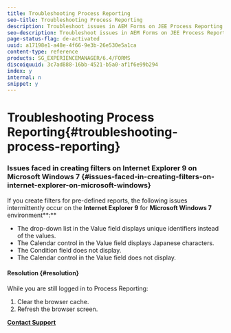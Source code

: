 ```yaml
---
title: Troubleshooting Process Reporting
seo-title: Troubleshooting Process Reporting
description: Troubleshoot issues in AEM Forms on JEE Process Reporting
seo-description: Troubleshoot issues in AEM Forms on JEE Process Reporting
page-status-flag: de-activated
uuid: a17198e1-a48e-4f66-9e3b-26e530e5a1ca
content-type: reference
products: SG_EXPERIENCEMANAGER/6.4/FORMS
discoiquuid: 3c7ad888-16bb-4521-b5a0-af1f6e99b294
index: y
internal: n
snippet: y
---
```


# Troubleshooting Process Reporting{#troubleshooting-process-reporting}

### Issues faced in creating filters on Internet Explorer 9 on Microsoft Windows 7 {#issues-faced-in-creating-filters-on-internet-explorer-on-microsoft-windows}

If you create filters for pre-defined reports, the following issues intermittently occur on the **Internet Explorer 9** for **Microsoft Windows 7** environment**:**

* The drop-down list in the Value field displays unique identifiers instead of the values.  
* The Calendar control in the Value field displays Japanese characters.
* The Condition field does not display.
* The Calendar control in the Value field does not display.

#### Resolution {#resolution}

While you are still logged in to Process Reporting:

1. Clear the browser cache.
1. Refresh the browser screen.

[**Contact Support**](https://www.adobe.com/account/sign-in.supportportal.html)

<!--
<related-links>
<a href="../../../forms/using/process-reporting/process_reporting_architecture.md" target="_blank">How Process Reporting Works</a>
<a href="../../../forms/using/process-reporting/introduction-process-reporting.md" target="_blank">Introduction to Process Reporting</a>
<a href="../../../forms/using/process-reporting/install-start-process-reporting.md" target="_blank">Getting Started with Process Reporting</a>
<a href="../../../forms/using/process-reporting/troubleshooting-process-management.md" target="_blank">Troubleshooting Process Reporting</a>
<a href="../../../forms/using/process-reporting/process-reporting-custom-reports.md" target="_blank">Custom Reports in Process Reporting</a>
</related-links>
-->

